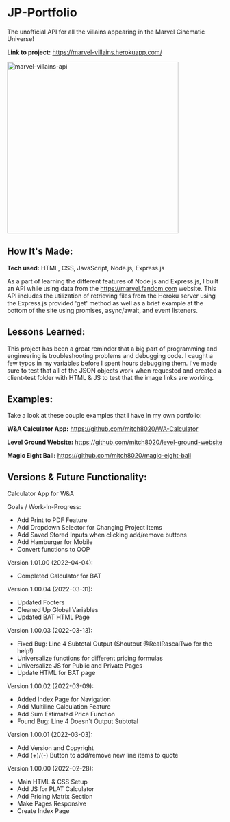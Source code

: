 # JP-Portfolio
The unofficial API for all the villains appearing in the Marvel Cinematic Universe!

**Link to project:** https://marvel-villains.herokuapp.com/

<img src="https://user-images.githubusercontent.com/100659138/172031214-7b10df24-4404-4658-ba93-4505e99e0368.gif" alt="marvel-villains-api" height="400">

## How It's Made:

**Tech used:** HTML, CSS, JavaScript, Node.js, Express.js

As a part of learning the different features of Node.js and Express.js, I built an API while using data from the https://marvel.fandom.com website. This API includes the utilization of retrieving files from the Heroku server using the Express.js provided 'get' method as well as a brief example at the bottom of the site using promises, async/await, and event listeners.

## Lessons Learned:

This project has been a great reminder that a big part of programming and engineering is troubleshooting problems and debugging code. I caught a few typos in my variables before I spent hours debugging them. I've made sure to test that all of the JSON objects work when requested and created a client-test folder with HTML & JS to test that the image links are working.

## Examples:
Take a look at these couple examples that I have in my own portfolio:

**W&A Calculator App:** https://github.com/mitch8020/WA-Calculator

**Level Ground Website:** https://github.com/mitch8020/level-ground-website

**Magic Eight Ball:** https://github.com/mitch8020/magic-eight-ball

## Versions & Future Functionality:

Calculator App for W&amp;A

Goals / Work-In-Progress:
- Add Print to PDF Feature
- Add Dropdown Selector for Changing Project Items
- Add Saved Stored Inputs when clicking add/remove buttons
- Add Hamburger for Mobile
- Convert functions to OOP

Version 1.01.00 (2022-04-04):
- Completed Calculator for BAT

Version 1.00.04 (2022-03-31):
- Updated Footers
- Cleaned Up Global Variables
- Updated BAT HTML Page

Version 1.00.03 (2022-03-13):
- Fixed Bug: Line 4 Subtotal Output (Shoutout @RealRascalTwo for the help!)
- Universalize functions for different pricing formulas
- Universalize JS for Public and Private Pages
- Update HTML for BAT page

Version 1.00.02 (2022-03-09):
- Added Index Page for Navigation
- Add Multiline Calculation Feature
- Add Sum Estimated Price Function
- Found Bug: Line 4 Doesn't Output Subtotal

Version 1.00.01 (2022-03-03):
- Add Version and Copyright
- Add (+)/(-) Button to add/remove new line items to quote

Version 1.00.00 (2022-02-28):
- Main HTML & CSS Setup
- Add JS for PLAT Calculator
- Add Pricing Matrix Section
- Make Pages Responsive
- Create Index Page
